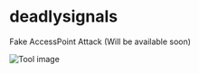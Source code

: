 # deadlysignals 
Fake AccessPoint Attack (Will be available soon)

![Tool image](http://oi67.tinypic.com/2h5k8e1.jpg)
